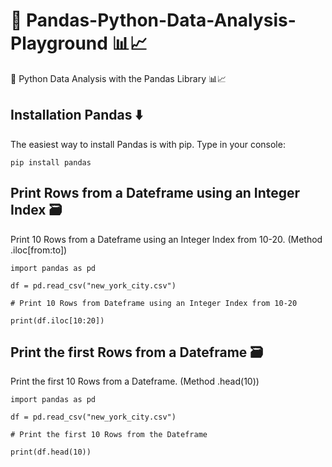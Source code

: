 # 🐍 Pandas-Python-Data-Analysis-Playground 📊📈
🐍 Python Data Analysis with the Pandas Library 📊📈

## Installation Pandas ⬇️ 
The easiest way to install Pandas is with pip. Type in your console:
```
pip install pandas
```

## Print Rows from a Dateframe using an Integer Index 🗃
Print 10 Rows from a Dateframe using an Integer Index from 10-20. (Method .iloc[from:to])
```
import pandas as pd

df = pd.read_csv("new_york_city.csv")

# Print 10 Rows from Dateframe using an Integer Index from 10-20

print(df.iloc[10:20])
```

## Print the first Rows from a Dateframe 🗃
Print the first 10 Rows from a Dateframe. (Method .head(10))
```
import pandas as pd

df = pd.read_csv("new_york_city.csv")

# Print the first 10 Rows from the Dateframe

print(df.head(10))
```
